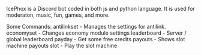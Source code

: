 IcePhox is a Discord bot coded in both js and python language. It is used for moderaton, music, fun, games, and more.

Some Commands:
antilinkset - Manages the settings for antilink.
economyset - Changes economy module settings
leaderboard - Server / global leaderboard
payday - Get some free credits
payouts - Shows slot machine payouts
slot - Play the slot machine
